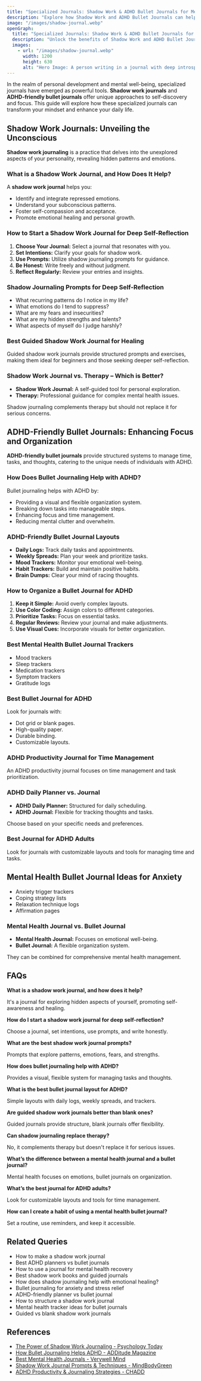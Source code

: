 ```yaml
---
title: "Specialized Journals: Shadow Work & ADHD Bullet Journals for Mental Clarity"
description: "Explore how Shadow Work and ADHD Bullet Journals can help you achieve mental clarity, self-discovery, and organization."
image: "/images/shadow-journal.webp"
openGraph:
  title: "Specialized Journals: Shadow Work & ADHD Bullet Journals for Mental Clarity"
  description: "Unlock the benefits of Shadow Work and ADHD Bullet Journals for self-exploration, emotional healing, and structured productivity."
  images:
    - url: "/images/shadow-journal.webp"
      width: 1200
      height: 630
      alt: "Hero Image: A person writing in a journal with deep introspection and focus."
---
```



In the realm of personal development and mental well-being, specialized journals have emerged as powerful tools. **Shadow work journals** and **ADHD-friendly bullet journals** offer unique approaches to self-discovery and focus. This guide will explore how these specialized journals can transform your mindset and enhance your daily life.

## Shadow Work Journals: Unveiling the Unconscious

**Shadow work journaling** is a practice that delves into the unexplored aspects of your personality, revealing hidden patterns and emotions.

### What is a Shadow Work Journal, and How Does It Help?

A **shadow work journal** helps you:

* Identify and integrate repressed emotions.
* Understand your subconscious patterns.
* Foster self-compassion and acceptance.
* Promote emotional healing and personal growth.

### How to Start a Shadow Work Journal for Deep Self-Reflection

1.  **Choose Your Journal:** Select a journal that resonates with you.
2.  **Set Intentions:** Clarify your goals for shadow work.
3.  **Use Prompts:** Utilize shadow journaling prompts for guidance.
4.  **Be Honest:** Write freely and without judgment.
5.  **Reflect Regularly:** Review your entries and insights.

### Shadow Journaling Prompts for Deep Self-Reflection

* What recurring patterns do I notice in my life?
* What emotions do I tend to suppress?
* What are my fears and insecurities?
* What are my hidden strengths and talents?
* What aspects of myself do I judge harshly?

### Best Guided Shadow Work Journal for Healing

Guided shadow work journals provide structured prompts and exercises, making them ideal for beginners and those seeking deeper self-reflection.

### Shadow Work Journal vs. Therapy – Which is Better?

* **Shadow Work Journal:** A self-guided tool for personal exploration.
* **Therapy:** Professional guidance for complex mental health issues.

Shadow journaling complements therapy but should not replace it for serious concerns.

## ADHD-Friendly Bullet Journals: Enhancing Focus and Organization

**ADHD-friendly bullet journals** provide structured systems to manage time, tasks, and thoughts, catering to the unique needs of individuals with ADHD.

### How Does Bullet Journaling Help with ADHD?

Bullet journaling helps with ADHD by:

* Providing a visual and flexible organization system.
* Breaking down tasks into manageable steps.
* Enhancing focus and time management.
* Reducing mental clutter and overwhelm.

### ADHD-Friendly Bullet Journal Layouts

* **Daily Logs:** Track daily tasks and appointments.
* **Weekly Spreads:** Plan your week and prioritize tasks.
* **Mood Trackers:** Monitor your emotional well-being.
* **Habit Trackers:** Build and maintain positive habits.
* **Brain Dumps:** Clear your mind of racing thoughts.

### How to Organize a Bullet Journal for ADHD

1.  **Keep it Simple:** Avoid overly complex layouts.
2.  **Use Color Coding:** Assign colors to different categories.
3.  **Prioritize Tasks:** Focus on essential tasks.
4.  **Regular Reviews:** Review your journal and make adjustments.
5.  **Use Visual Cues:** Incorporate visuals for better organization.

### Best Mental Health Bullet Journal Trackers

* Mood trackers
* Sleep trackers
* Medication trackers
* Symptom trackers
* Gratitude logs

### Best Bullet Journal for ADHD

Look for journals with:

* Dot grid or blank pages.
* High-quality paper.
* Durable binding.
* Customizable layouts.

### ADHD Productivity Journal for Time Management

An ADHD productivity journal focuses on time management and task prioritization.

### ADHD Daily Planner vs. Journal

* **ADHD Daily Planner:** Structured for daily scheduling.
* **ADHD Journal:** Flexible for tracking thoughts and tasks.

Choose based on your specific needs and preferences.

### Best Journal for ADHD Adults

Look for journals with customizable layouts and tools for managing time and tasks.

## Mental Health Bullet Journal Ideas for Anxiety

* Anxiety trigger trackers
* Coping strategy lists
* Relaxation technique logs
* Affirmation pages

### Mental Health Journal vs. Bullet Journal

* **Mental Health Journal:** Focuses on emotional well-being.
* **Bullet Journal:** A flexible organization system.

They can be combined for comprehensive mental health management.

## FAQs

**What is a shadow work journal, and how does it help?**

It's a journal for exploring hidden aspects of yourself, promoting self-awareness and healing.

**How do I start a shadow work journal for deep self-reflection?**

Choose a journal, set intentions, use prompts, and write honestly.

**What are the best shadow work journal prompts?**

Prompts that explore patterns, emotions, fears, and strengths.

**How does bullet journaling help with ADHD?**

Provides a visual, flexible system for managing tasks and thoughts.

**What is the best bullet journal layout for ADHD?**

Simple layouts with daily logs, weekly spreads, and trackers.

**Are guided shadow work journals better than blank ones?**

Guided journals provide structure, blank journals offer flexibility.

**Can shadow journaling replace therapy?**

No, it complements therapy but doesn't replace it for serious issues.

**What’s the difference between a mental health journal and a bullet journal?**

Mental health focuses on emotions, bullet journals on organization.

**What’s the best journal for ADHD adults?**

Look for customizable layouts and tools for time management.

**How can I create a habit of using a mental health bullet journal?**

Set a routine, use reminders, and keep it accessible.

## Related Queries

* How to make a shadow work journal
* Best ADHD planners vs bullet journals
* How to use a journal for mental health recovery
* Best shadow work books and guided journals
* How does shadow journaling help with emotional healing?
* Bullet journaling for anxiety and stress relief
* ADHD-friendly planner vs bullet journal
* How to structure a shadow work journal
* Mental health tracker ideas for bullet journals
* Guided vs blank shadow work journals

## References

* [The Power of Shadow Work Journaling - Psychology Today](https://www.psychologytoday.com/us/blog/prescriptions-life/202107/the-power-shadow-work-journaling)
* [How Bullet Journaling Helps ADHD - ADDitude Magazine](https://www.additudemag.com/bullet-journal-adhd-planner-organization/)
* [Best Mental Health Journals - Verywell Mind](https://www.verywellmind.com/best-mental-health-journals-5190977)
* [Shadow Work Journal Prompts & Techniques - MindBodyGreen](https://www.mindbodygreen.com/articles/shadow-work-journal-prompts)
* [ADHD Productivity & Journaling Strategies - CHADD](https://chadd.org/adhd-weekly/adhd-productivity-tips-and-strategies/)